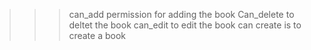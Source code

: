 >>>can_add permission for adding the book
>>Can_delete to deltet the book
>> can_edit to edit the book
>>can create is to create a book